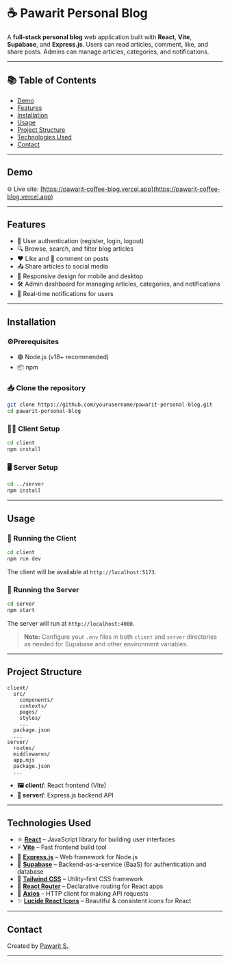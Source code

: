 # ☕ Pawarit Personal Blog

A **full-stack personal blog** web application built with **React**, **Vite**, **Supabase**, and **Express.js**. Users can read articles, comment, like, and share posts. Admins can manage articles, categories, and notifications.

---

## 📚 Table of Contents

- [Demo](#demo)  
- [Features](#features)  
- [Installation](#installation)  
- [Usage](#usage)  
- [Project Structure](#project-structure)  
- [Technologies Used](#technologies-used)  
- [Contact](#contact)

---

## Demo

🌐 Live site: [https://pawarit-coffee-blog.vercel.app](https://pawarit-coffee-blog.vercel.app)

---

## Features

- 🔐 User authentication (register, login, logout)  
- 🔍 Browse, search, and filter blog articles  
- ❤️ Like and 💬 comment on posts  
- 📤 Share articles to social media  
- 📱 Responsive design for mobile and desktop  
- 🛠️ Admin dashboard for managing articles, categories, and notifications  
- 🔔 Real-time notifications for users  

---

## Installation

### ⚙️Prerequisites

- 🟢 Node.js (v18+ recommended)  
- 📦 npm

### 📥 Clone the repository

```sh
git clone https://github.com/yourusername/pawarit-personal-blog.git
cd pawarit-personal-blog
```

### 🧑‍💻 Client Setup

```sh
cd client
npm install
```

### 🖥️ Server Setup

```sh
cd ../server
npm install
```

---

## Usage

### 🧪 Running the Client

```sh
cd client
npm run dev
```

The client will be available at `http://localhost:5173`.

### 🔧 Running the Server

```sh
cd server
npm start
```

The server will run at `http://localhost:4000`.

> **Note:** Configure your `.env` files in both `client` and `server` directories as needed for Supabase and other environment variables.

---

## Project Structure

```
client/
  src/
    components/
    contexts/
    pages/
    styles/
    ...
  package.json
  ...
server/
  routes/
  middlewares/
  app.mjs
  package.json
  ...
```

- **🖼️ client/**: React frontend (Vite)
- **🔌 server/**: Express.js backend API

---

## Technologies Used

- ⚛️ **[React](https://react.dev/)** – JavaScript library for building user interfaces  
- ⚡ **[Vite](https://vitejs.dev/)** – Fast frontend build tool  
- 🧱 **[Express.js](https://expressjs.com/)** – Web framework for Node.js  
- 🐘 **[Supabase](https://supabase.com/)** – Backend-as-a-service (BaaS) for authentication and database  
- 🎨 **[Tailwind CSS](https://tailwindcss.com/)** – Utility-first CSS framework  
- 🧭 **[React Router](https://reactrouter.com/)** – Declarative routing for React apps  
- 🔗 **[Axios](https://axios-http.com/)** – HTTP client for making API requests  
- ✨ **[Lucide React Icons](https://lucide.dev/)** – Beautiful & consistent icons for React

---

## Contact

Created by [Pawarit S.](p.sripayom@gmail.com)

---
